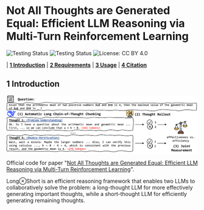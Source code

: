 # Not All Thoughts are Generated Equal: Efficient LLM Reasoning via Multi-Turn Reinforcement Learning

<p align="center">

![Testing Status](https://img.shields.io/badge/docs-in_progress-green)
![Testing Status](https://img.shields.io/badge/pypi_package-in_progress-green)
![License: CC BY 4.0](https://img.shields.io/badge/license-CC%20BY%204.0-blue)

</p>

<p align="center">

| **[1 Introduction](#introduction)** 
| **[2 Requirements](#requirements)**
| **[3 Usage](#usage)**
| **[4 Citation](#citation)**

</p>

## 1 Introduction
<div style="display: flex; justify-content: center;">
  <img src="https://github.com/usail-hkust/LongShort/blob/main/figure/fig1.png">
</div>

Official code for paper "[Not All Thoughts are Generated Equal: Efficient LLM Reasoning via Multi-Turn Reinforcement Learning](https://arxiv.org/pdf/2505.11827)".

Long⊗Short is an efficient reasoning framework that enables two LLMs to collaboratively solve the problem: a long-thought LLM for more effectively generating important thoughts, while a short-thought LLM for efficiently generating remaining thoughts.



